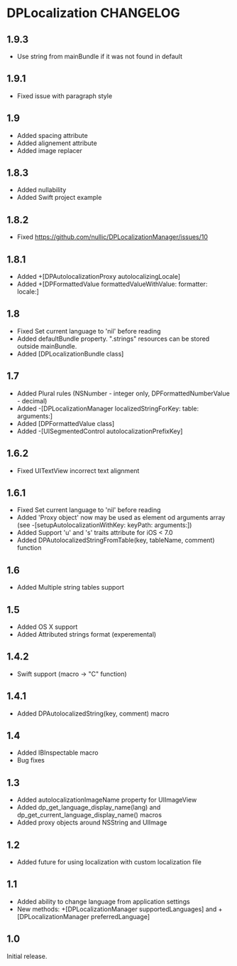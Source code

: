 # DPLocalization CHANGELOG

## 1.9.3
- Use string from mainBundle if it was not found in default

## 1.9.1
- Fixed issue with paragraph style

## 1.9
- Added spacing attribute
- Added alignement attribute
- Added image replacer

## 1.8.3
- Added nullability
- Added Swift project example

## 1.8.2
- Fixed https://github.com/nullic/DPLocalizationManager/issues/10

## 1.8.1
- Added +[DPAutolocalizationProxy autolocalizingLocale]
- Added +[DPFormattedValue formattedValueWithValue: formatter: locale:]

## 1.8
- Fixed Set current language to 'nil' before reading
- Added defaultBundle property. ".strings" resources can be stored outside mainBundle.
- Added [DPLocalizationBundle class]

## 1.7
- Added Plural rules (NSNumber - integer only, DPFormattedNumberValue - decimal)
- Added -[DPLocalizationManager localizedStringForKey: table: arguments:]
- Added [DPFormattedValue class]
- Added -[UISegmentedControl autolocalizationPrefixKey]

## 1.6.2
- Fixed UITextView incorrect text alignment

## 1.6.1
- Fixed Set current language to 'nil' before reading
- Added 'Proxy object' now may be used as element od arguments array (see -[setupAutolocalizationWithKey: keyPath: arguments:])
- Added Support 'u' and 's' traits attribute for iOS < 7.0
- Added DPAutolocalizedStringFromTable(key, tableName, comment) function

## 1.6
- Added Multiple string tables support

## 1.5
- Added OS X support
- Added Attributed strings format (experemental)

## 1.4.2
- Swift support (macro -> "C" function)

## 1.4.1
- Added DPAutolocalizedString(key, comment) macro

## 1.4
- Added IBInspectable macro
- Bug fixes

## 1.3
- Added autolocalizationImageName property for UIImageView
- Added dp_get_language_display_name(lang) and dp_get_current_language_display_name() macros
- Added proxy objects around NSString and UIImage

## 1.2
- Added future for using localization with custom localization file

## 1.1
- Added ability to change language from application settings
- New methods: +[DPLocalizationManager supportedLanguages] and +[DPLocalizationManager preferredLanguage]

## 1.0
Initial release.
